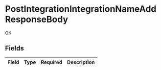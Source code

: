 # PostIntegrationIntegrationNameAddResponseBody

OK


## Fields

| Field       | Type        | Required    | Description |
| ----------- | ----------- | ----------- | ----------- |